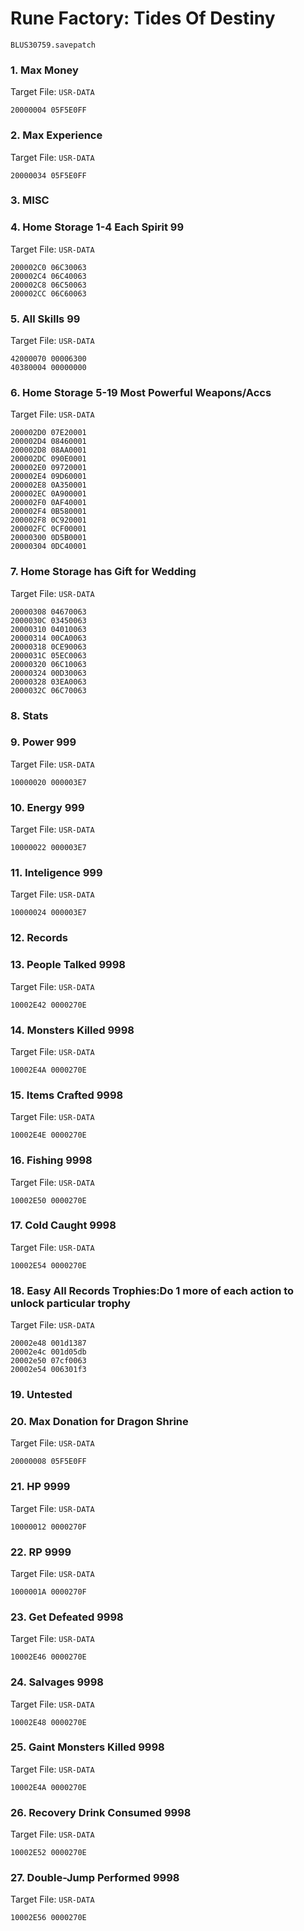 #  Rune Factory: Tides Of Destiny 

`BLUS30759.savepatch`

### 1. Max Money

Target File: `USR-DATA`

```
20000004 05F5E0FF
```

### 2. Max Experience

Target File: `USR-DATA`

```
20000034 05F5E0FF
```

### 3. MISC
### 4. Home Storage 1-4 Each Spirit 99

Target File: `USR-DATA`

```
200002C0 06C30063
200002C4 06C40063
200002C8 06C50063
200002CC 06C60063
```

### 5. All Skills 99

Target File: `USR-DATA`

```
42000070 00006300
40380004 00000000
```

### 6. Home Storage 5-19 Most Powerful Weapons/Accs

Target File: `USR-DATA`

```
200002D0 07E20001
200002D4 08460001
200002D8 08AA0001
200002DC 090E0001
200002E0 09720001
200002E4 09D60001
200002E8 0A350001
200002EC 0A900001
200002F0 0AF40001
200002F4 0B580001
200002F8 0C920001
200002FC 0CF00001
20000300 0D5B0001
20000304 0DC40001
```

### 7. Home Storage has Gift for Wedding

Target File: `USR-DATA`

```
20000308 04670063
2000030C 03450063
20000310 04010063
20000314 00CA0063
20000318 0CE90063
2000031C 05EC0063
20000320 06C10063
20000324 00D30063
20000328 03EA0063
2000032C 06C70063
```

### 8. Stats
### 9. Power 999

Target File: `USR-DATA`

```
10000020 000003E7
```

### 10. Energy 999

Target File: `USR-DATA`

```
10000022 000003E7
```

### 11. Inteligence 999

Target File: `USR-DATA`

```
10000024 000003E7
```

### 12. Records
### 13. People Talked 9998

Target File: `USR-DATA`

```
10002E42 0000270E
```

### 14. Monsters Killed 9998

Target File: `USR-DATA`

```
10002E4A 0000270E
```

### 15. Items Crafted 9998

Target File: `USR-DATA`

```
10002E4E 0000270E
```

### 16. Fishing 9998

Target File: `USR-DATA`

```
10002E50 0000270E
```

### 17. Cold Caught 9998

Target File: `USR-DATA`

```
10002E54 0000270E
```

### 18. Easy All Records Trophies:Do 1 more of each action to unlock particular trophy

Target File: `USR-DATA`

```
20002e48 001d1387
20002e4c 001d05db
20002e50 07cf0063
20002e54 006301f3
```

### 19. Untested
### 20. Max Donation for Dragon Shrine

Target File: `USR-DATA`

```
20000008 05F5E0FF
```

### 21. HP 9999

Target File: `USR-DATA`

```
10000012 0000270F
```

### 22. RP 9999

Target File: `USR-DATA`

```
1000001A 0000270F
```

### 23. Get Defeated 9998

Target File: `USR-DATA`

```
10002E46 0000270E
```

### 24. Salvages 9998

Target File: `USR-DATA`

```
10002E48 0000270E
```

### 25. Gaint Monsters Killed 9998

Target File: `USR-DATA`

```
10002E4A 0000270E
```

### 26. Recovery Drink Consumed 9998

Target File: `USR-DATA`

```
10002E52 0000270E
```

### 27. Double-Jump Performed 9998

Target File: `USR-DATA`

```
10002E56 0000270E
```

